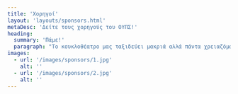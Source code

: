 ```yaml
---
title: 'Χορηγοί'
layout: 'layouts/sponsors.html'
metaDesc: 'Δείτε τους χορηγούς του ΟΥΠΣ!'
heading:
  summary: 'Πάμε!'
  paragraph: "Το κουκλοθέατρο μας ταξιδεύει μακριά αλλά πάντα χρειαζόμαστε και λίγη βοήθεια για να πάμε παραπέρα γι' αυτό ευχαριστούμε τους χορηγούς μας..."
images:
  - url: '/images/sponsors/1.jpg'
    alt: ''
  - url: '/images/sponsors/2.jpg'
    alt: ''
---
```

